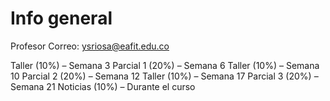 # Info general

Profesor
Correo: ysriosa@eafit.edu.co


Taller (10%) – Semana 3
Parcial 1 (20%) – Semana 6
Taller (10%) – Semana 10
Parcial 2 (20%) – Semana 12
Taller (10%) – Semana 17
Parcial 3 (20%) – Semana 21
Noticias (10%) – Durante el curso

